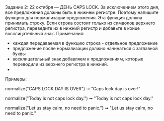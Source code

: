 Задание 2:
22 октября — ДЕНЬ CAPS LOCK. За исключением этого дня, все предложения должны быть в нижнем регистре. Поэтому напишите
функцию для нормализации предложения.
Эта функция должна принимать строку. Если строка состоит только из символов верхнего регистра, переведите их в нижний
регистр и добавьте в конце восклицательный знак.
Примечания:
- каждая передаваемая в функцию строка - отдельное предложение
- предложение после нормализации должно начинаться с заглавной буквы
- восклицательный знак добавляем к предложениям, которые переводили из верхнего регистра в нижний.
- 
Примеры:

normalize("CAPS LOCK DAY IS OVER")
➞ "Caps lock day is over!"

normalize("Today is not caps lock day.")
➞ "Today is not caps lock day."

normalize("Let us stay calm, no need to panic.")
➞ "Let us stay calm, no need to panic."
